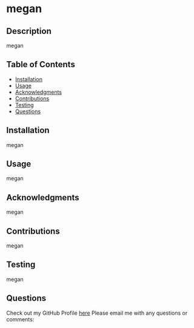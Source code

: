 
# megan

## Description
megan

## Table of Contents
* [Installation](#Installation)
* [Usage](#Usage)
* [Acknowledgments](#Acknowledgments)
* [Contributions](#Contributions)
* [Testing](#Testing)
* [Questions](#Questions)

## Installation
megan

  
## Usage
megan

  
## Acknowledgments
megan

  
## Contributions
megan

  
## Testing
megan

  
## Questions
Check out my GitHub Profile [here](https://github.com/megan) 
Please email me with any questions or comments: <megan>